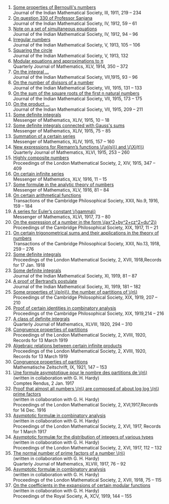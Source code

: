 <ol>
				<li>
					<a target="_blank" href="https://github.com/manjunath5496/Published-works-of-Srinivasa-Ramanujan/blob/master/ram01.pdf">Some properties of Bernoulli's numbers</a><br />
					<span>Journal of the Indian Mathematical Society, III, 1911, 219 &#x2013; 234</span>
				</li>
				<li>
					<a target="_blank" href="https://github.com/manjunath5496/Published-works-of-Srinivasa-Ramanujan/blob/master/ram02.pdf">On question 330 of Professor Sanjana</a><br />
					<span>Journal of the Indian Mathematical Society, IV, 1912, 59 &#x2013; 61</span>
				</li>
				<li>
					<a target="_blank" href="https://github.com/manjunath5496/Published-works-of-Srinivasa-Ramanujan/blob/master/ram03.pdf">Note on a set of simultaneous equations</a><br />
					<span>Journal of the Indian Mathematical Society, IV, 1912, 94 &#x2013; 96</span>
				</li>
				<li>
					<a target="_blank" href="https://github.com/manjunath5496/Published-works-of-Srinivasa-Ramanujan/blob/master/ram04.pdf">Irregular numbers</a><br />
					<span>Journal of the Indian Mathematical Society, V, 1913, 105 &#x2013; 106</span>
				</li>
				<li>
					<a target="_blank" href="https://github.com/manjunath5496/Published-works-of-Srinivasa-Ramanujan/blob/master/ram05.pdf">Squaring the circle</a><br />
					<span>Journal of the Indian Mathematical Society, V, 1913, 132</span>
				</li>
				<li>
					<a target="_blank" href="https://github.com/manjunath5496/Published-works-of-Srinivasa-Ramanujan/blob/master/ram06.pdf">Modular equations and approximations to &pi;</a><br />
					<span>Quarterly Journal of Mathematics, XLV, 1914, 350 &#x2013; 372</span>
				</li>
				<li>
					<a target="_blank" href="https://github.com/manjunath5496/Published-works-of-Srinivasa-Ramanujan/blob/master/ram07.pdf">On the integral ...</a><br />
					<span>Journal of the Indian Mathematical Society, VII,1915, 93 &#x2013; 96</span>
				</li>
				<li>
					<a target="_blank" href="https://github.com/manjunath5496/Published-works-of-Srinivasa-Ramanujan/blob/master/ram08.pdf">On the number of divisors of a number</a><br />
					<span>Journal of the Indian Mathematical Society, VII, 1915, 131 &#x2013; 133</span>
				</li>
				<li>
					<a target="_blank" href="https://github.com/manjunath5496/Published-works-of-Srinivasa-Ramanujan/blob/master/ram09.pdf">On the sum of the square roots of the first n natural numbers</a><br />
					<span>Journal of the Indian Mathematical Society, VII, 1915, 173 &#x2013; 175</span>
				</li>
				<li>
					<a target="_blank" href="https://github.com/manjunath5496/Published-works-of-Srinivasa-Ramanujan/blob/master/ram10.pdf">On the product ...</a><br />
					<span>Journal of the Indian Mathematical Society, VII, 1915, 209 &#x2013; 211</span>
				</li>
				<li>
					<a target="_blank" href="https://github.com/manjunath5496/Published-works-of-Srinivasa-Ramanujan/blob/master/ram11.pdf">Some definite integrals</a><br />
					<span>Messenger of Mathematics, XLIV, 1915, 10 &#x2013; 18</span>
				</li>
				<li>
					<a target="_blank" href="https://github.com/manjunath5496/Published-works-of-Srinivasa-Ramanujan/blob/master/ram12.pdf">Some definite integrals connected with Gauss's sums</a><br />
					<span>Messenger of Mathematics, XLIV, 1915, 75 &#x2013; 85</span>
				</li>
				<li>
					<a target="_blank" href="https://github.com/manjunath5496/Published-works-of-Srinivasa-Ramanujan/blob/master/ram13.pdf">Summation of a certain series</a><br />
					<span>Messenger of Mathematics, XLIV, 1915, 157 &#x2013; 160</span>
				</li>
				<li>
					<a target="_blank" href="https://github.com/manjunath5496/Published-works-of-Srinivasa-Ramanujan/blob/master/ram14.pdf">New expressions for Riemann’s functions \(\xi(s)\) and \(\Xi(t)\)</a><br />
					<span>Quarterly Journal of Mathematics, XLVI, 1915, 253 &#x2013; 260</span>
				</li>
				<li>
					<a target="_blank" href="https://github.com/manjunath5496/Published-works-of-Srinivasa-Ramanujan/blob/master/ram15.pdf">Highly composite numbers</a><br />
					<span>Proceedings of the London Mathematical Society, 2, XIV, 1915, 347 &#x2013; 409</span>
				</li>
				<li>
					<a target="_blank" href="https://github.com/manjunath5496/Published-works-of-Srinivasa-Ramanujan/blob/master/ram16.pdf">On certain infinite series</a><br />
					<span>Messenger of Mathematics, XLV, 1916, 11 &#x2013; 15</span>
				</li>
				<li>
					<a target="_blank" href="https://github.com/manjunath5496/Published-works-of-Srinivasa-Ramanujan/blob/master/ram17.pdf">Some formulæ in the analytic theory of numbers</a><br />
					<span>Messenger of Mathematics, XLV, 1916, 81 &#x2013; 84</span>
				</li>
				<li>
					<a target="_blank" href="https://github.com/manjunath5496/Published-works-of-Srinivasa-Ramanujan/blob/master/ram18.pdf">On certain arithmetical functions</a><br />
					<span>Transactions of the Cambridge Philosophical Society, XXII, No.9, 1916, 159 &#x2013; 184</span>
				</li>
				<li>
					<a target="_blank" href="https://github.com/manjunath5496/Published-works-of-Srinivasa-Ramanujan/blob/master/ram19.pdf">A series for Euler’s constant \(\gamma\)</a><br />
					<span>Messenger of Mathematics, XLVI, 1917, 73 &#x2013; 80</span>
				</li>
				<li>
					<a target="_blank" href="https://github.com/manjunath5496/Published-works-of-Srinivasa-Ramanujan/blob/master/ram20.pdf">On the expression of a number in the form \(ax^2+by^2+cz^2+du^2\)</a><br />
					<span>Proceedings of the Cambridge Philosophical Society, XIX, 1917, 11 &#x2013; 21</span>
				</li>
				<li>
					<a target="_blank" href="https://github.com/manjunath5496/Published-works-of-Srinivasa-Ramanujan/blob/master/ram21.pdf">On certain trigonometrical sums and their applications in the theory of numbers</a><br />
					<span>Transactions of the Cambridge Philosophical Society, XXII, No.13, 1918, 259 &#x2013; 276</span>
				</li>
				<li>
					<a target="_blank" href="https://github.com/manjunath5496/Published-works-of-Srinivasa-Ramanujan/blob/master/ram22.pdf">Some definite integrals</a><br />
					<span>Proceedings of the London Mathematical Society, 2, XVII, 1918,Records for 17 Jan. 1918</span>
				</li>
				<li>
					<a target="_blank" href="https://github.com/manjunath5496/Published-works-of-Srinivasa-Ramanujan/blob/master/ram23.pdf">Some definite integrals</a><br />
					<span>Journal of the Indian Mathematical Society, XI, 1919, 81 &#x2013; 87</span>
				</li>
				<li>
					<a target="_blank" href="https://github.com/manjunath5496/Published-works-of-Srinivasa-Ramanujan/blob/master/ram24.pdf">A proof of Bertrand’s postulate</a><br />
					<span>Journal of the Indian Mathematical Society, XI, 1919, 181 &#x2013; 182</span>
				</li>
				<li>
					<a target="_blank" href="https://github.com/manjunath5496/Published-works-of-Srinivasa-Ramanujan/blob/master/ram25.pdf">Some properties of \(p(n)\), the number of partitions of \(n\)</a><br />
					<span>Proceedings of the Cambridge Philosophical Society, XIX, 1919, 207 &#x2013; 210</span>
				</li>
				<li>
					<a target="_blank" href="https://github.com/manjunath5496/Published-works-of-Srinivasa-Ramanujan/blob/master/ram26.pdf">Proof of certain identities in combinatory analysis</a><br />
					<span>Proceedings of the Cambridge Philosophical Society, XIX, 1919,214 &#x2013; 216</span>
				</li>
				<li>
					<a target="_blank" href="https://github.com/manjunath5496/Published-works-of-Srinivasa-Ramanujan/blob/master/ram27.pdf">A class of definite integrals</a><br />
					<span>Quarterly Journal of Mathematics, XLVIII, 1920, 294 &#x2013; 310</span>
				</li>
				<li>
					<a target="_blank" href="https://github.com/manjunath5496/Published-works-of-Srinivasa-Ramanujan/blob/master/ram28.pdf">Congruence properties of partitions</a><br />
					<span>Proceedings of the London Mathematical Society, 2, XVIII, 1920, Records for 13 March 1919</span>
				</li>
				<li>
					<a target="_blank" href="https://github.com/manjunath5496/Published-works-of-Srinivasa-Ramanujan/blob/master/ram29.pdf">Algebraic relations between certain infinite products</a><br />
					<span>Proceedings of the London Mathematical Society, 2, XVIII, 1920, Records for 13 March 1919</span>
				</li>
				<li>
					<a target="_blank" href="https://github.com/manjunath5496/Published-works-of-Srinivasa-Ramanujan/blob/master/ram30.pdf">Congruence properties of partitions</a><br />
					<span>Mathematische Zeitschrift, IX, 1921, 147 &#x2013; 153</span>
				</li>
				<li>
					<a target="_blank" href="https://github.com/manjunath5496/Published-works-of-Srinivasa-Ramanujan/blob/master/ram31.pdf">Une formule asymptotique pour le nombre des partitions de \(n\)</a><br />
					<span>(written in collaboration with G. H. Hardy)</span><br />
					<span>Comptes Rendus, 2 Jan. 1917</span>
				</li>
				<li>
					<a target="_blank" href="https://github.com/manjunath5496/Published-works-of-Srinivasa-Ramanujan/blob/master/ram32.pdf">Proof that almost all numbers \(n\) are composed of about log log \(n\) prime factors</a><br />
					<span>(written in collaboration with G. H. Hardy)</span><br />
					<span>Proceedings of the London Mathematical Society, 2, XVI,1917,Records for 14 Dec. 1916</span>
				</li>
				<li>
					<a target="_blank" href="https://github.com/manjunath5496/Published-works-of-Srinivasa-Ramanujan/blob/master/ram33.pdf">Asymptotic formulæ in combinatory analysis</a><br />
					<span>(written in collaboration with G. H. Hardy)</span><br />
					<span>Proceedings of the London Mathematical Society, 2, XVI, 1917, Records for 1 March 1917</span>
				</li>
				<li>
					<a target="_blank" href="https://github.com/manjunath5496/Published-works-of-Srinivasa-Ramanujan/blob/master/ram34.pdf">Asymptotic formulæ for the distribution of integers of various types</a><br />
					<span>(written in collaboration with G. H. Hardy)</span><br />
					<span>Proceedings of the London Mathematical Society, 2, XVI, 1917, 112 &#x2013; 132</span>
				</li>
				<li>
					<a target="_blank" href="https://github.com/manjunath5496/Published-works-of-Srinivasa-Ramanujan/blob/master/ram35.pdf">The normal number of prime factors of a number \(n\)</a><br />
					<span>(written in collaboration with G. H. Hardy)</span><br />
					<span>Quarterly Journal of Mathematics, XLVIII, 1917, 76 &#x2013; 92</span>
				</li>
				<li>
					<a target="_blank" href="https://github.com/manjunath5496/Published-works-of-Srinivasa-Ramanujan/blob/master/ram36.pdf">Asymptotic formulæ in combinatory analysis</a><br />
					<span>(written in collaboration with G. H. Hardy)</span><br />
					<span>Proceedings of the London Mathematical Society, 2, XVII, 1918, 75 &#x2013; 115</span>
				</li>
				<li>
					<a target="_blank" href="https://github.com/manjunath5496/Published-works-of-Srinivasa-Ramanujan/blob/master/ram37.pdf">On the coefficients in the expansions of certain modular functions</a><br />
					<span>(written in collaboration with G. H. Hardy)</span><br />
					<span>Proceedings of the Royal Society, A, XCV, 1919, 144 &#x2013; 155</span>
				</li>
			</ol>
